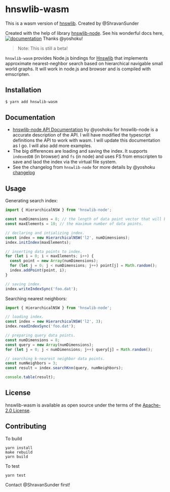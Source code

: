# hnswlib-wasm

This is a wasm version of [hnswlib](https://github.com/nmslib/hnswlib). Created by @ShravanSunder

Created with the help of library [hnswlib-node](https://github.com/yoshoku/hnswlib-node/).  See his wonderful docs here, [![documentation](https://img.shields.io/badge/api-reference-blue.svg)](https://yoshoku.github.io/hnswlib-node/doc/) Thanks @yoshoku! 

> Note:  This is still a beta!


`hnswlib-wasm` provides Node.js bindings for [Hnswlib](https://github.com/nmslib/hnswlib)
that implements approximate nearest-neghbor search based on
hierarchical navigable small world graphs.  It will work in node.js and browser and is compiled with emscripten.

## Installation

```sh
$ yarn add hnswlib-wasm
```

## Documentation

* [hnswlib-node API Documentation](https://yoshoku.github.io/hnswlib-node/doc/) by @yoshoku for hnswlib-node is a accurate description of the API.  I will have modified the typescript definitions the API to work with wasm.  I will update this documentation as I go.  I will also add more examples.
* The big differences are loading and saving the index.  It supports `indexedDB` (in browser) and `fs` (in node) and uses FS from emscripten to save and laod the index via the virtual file system.
* See the changelog from `hnswlib-node` for more details by @yoshoku [changelog](./CHANGELOG.md)

## Usage

Generating search index:

```typescript
import { HierarchicalNSW } from 'hnswlib-node';

const numDimensions = 8; // the length of data point vector that will be indexed.
const maxElements = 10; // the maximum number of data points.

// declaring and intializing index.
const index = new HierarchicalNSW('l2', numDimensions);
index.initIndex(maxElements);

// inserting data points to index.
for (let i = 0; i < maxElements; i++) {
  const point = new Array(numDimensions);
  for (let j = 0; j < numDimensions; j++) point[j] = Math.random();
  index.addPoint(point, i);
}

// saving index.
index.writeIndexSync('foo.dat');
```

Searching nearest neighbors:

```typescript
import { HierarchicalNSW } from 'hnswlib-node';

// loading index.
const index = new HierarchicalNSW('l2', 3);
index.readIndexSync('foo.dat');

// preparing query data points.
const numDimensions = 8;
const query = new Array(numDimensions);
for (let j = 0; j < numDimensions; j++) query[j] = Math.random();

// searching k-nearest neighbor data points.
const numNeighbors = 3;
const result = index.searchKnn(query, numNeighbors);

console.table(result);
```

## License

hnswlib-wasm is available as open source under the terms of the [Apache-2.0 License](https://www.apache.org/licenses/LICENSE-2.0).

## Contributing

To build
```
yarn install
make rebuild
yarn build
```

To test
```
yarn test
```


Contact @ShravanSunder first!